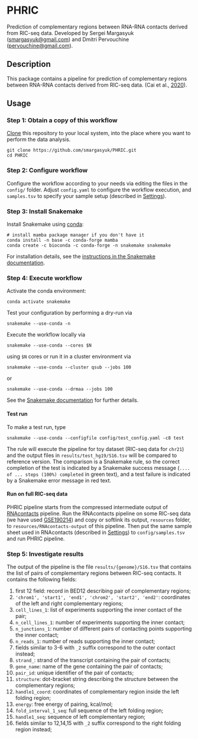 # PHRIC

Prediction of complementary regions between RNA-RNA contacts derived from RIC-seq data. Developed by Sergei Margasyuk (smargasyuk@gmail.com) and Dmitri Pervouchine (pervouchine@gmail.com).

## Description

This package contains a pipeline for prediction of complementary regions between RNA-RNA contacts derived from RIC-seq data. (Cai et al., [2020](https://doi.org/10.1038/s41586-020-2249-1)). 

## Usage

### Step 1: Obtain a copy of this workflow

[Clone](https://help.github.com/en/articles/cloning-a-repository) this repository to your local system, into the place where you want to perform the data analysis.

    git clone https://github.com/smargasyuk/PHRIC.git
    cd PHRIC

### Step 2: Configure workflow

Configure the workflow according to your needs via editing the files in the `config/` folder. Adjust `config.yaml` to configure the workflow execution, and `samples.tsv` to specify your sample setup (described in [Settings](config/README.md)).

### Step 3: Install Snakemake

Install Snakemake using [conda](https://conda.io/projects/conda/en/latest/user-guide/install/index.html):

    # install mamba package manager if you don't have it
    conda install -n base -c conda-forge mamba
    conda create -c bioconda -c conda-forge -n snakemake snakemake

For installation details, see the [instructions in the Snakemake documentation](https://snakemake.readthedocs.io/en/stable/getting_started/installation.html).

### Step 4: Execute workflow

Activate the conda environment:

    conda activate snakemake

Test your configuration by performing a dry-run via

    snakemake --use-conda -n

Execute the workflow locally via

    snakemake --use-conda --cores $N

using `$N` cores or run it in a cluster environment via

    snakemake --use-conda --cluster qsub --jobs 100

or

    snakemake --use-conda --drmaa --jobs 100

See the [Snakemake documentation](https://snakemake.readthedocs.io/en/stable/executable.html) for further details.

#### Test run

To make a test run, type

```
snakemake --use-conda --configfile config/test_config.yaml -c8 test
```

The rule will execute the pipeline for toy dataset (RIC-seq data for `chr21`) and the output files in `results/test_hg19/S16.tsv` will be compared to reference version. The comparison is a Snakemake rule, so the correct completion of the test is indicated by a Snakemake success message (`.... of ... steps (100%) completed` in green text), and a test failure is indicated by a Snakemake error message in red text.


#### Run on full RIC-seq data

PHRIC pipeline starts from the compressed intermediate output of [RNAcontacts](https://github.com/smargasyuk/RNAcontacts.git) pipeline. Run the RNAcontacts pipeline on some RIC-seq data (we have used [GSE190214](https://www.ncbi.nlm.nih.gov/geo/query/acc.cgi?acc=GSE190214)) and copy or softlink its output, `resources` folder, to `resources/RNAcontacts-output` of this pipeline. Then put the same sample sheet used in RNAcontacts (described in [Settings](config/README.md)) to `config/samples.tsv` and run PHRIC pipeline.

### Step 5: Investigate results

The output of the pipeline is the file `results/{genome}/S16.tsv` that contains the list of pairs of complementary regions between RIC-seq contacts. It contains the following fields:
1. first 12 field: record in BED12 describing pair of complementary regions;
2. `'chrom1', 'start1', 'end1', 'chrom2', 'start2', 'end2'`: coordinates of the left and right complementary regions;
3. `cell_lines_1`: list of experiments supporting the inner contact of the pair;
4. `n_cell_lines_1`: number of experiments supporting the inner contact;
5. `n_junctions_1`: number of different pairs of contacting points supporting the inner contact;
6. `n_reads_1`: number of reads supporting the inner contact;
7. fields similar to 3-6 with `_2` suffix correspond to the outer contact instead;
8. `strand_`: strand of the transcript containing the pair of contacts;
9. `gene_name`: name of the gene containing the pair of contacts;
10. `pair_id`: unique identifier of the pair of contacts; 
11. `structure`: dot-bracket string describing the structure between the complementary regions; 
12. `handle1_coord`: coordinates of complementary region inside the left folding region;
13. `energy`: free energy of pairing, kcal/mol;
14. `fold_interval_1_seq`: full sequence of the left folding region;
15. `handle1_seq`: sequence of left complementary region;
16. fields similar to 12,14,15 with `_2` suffix correspond to the right folding region instead;
